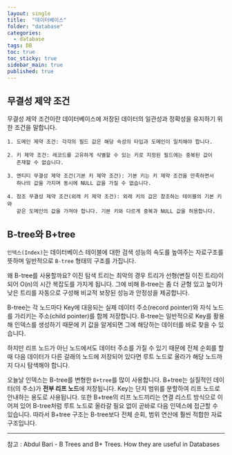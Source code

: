 ```yaml
---
layout: single
title:  "데이터베이스"
folder: "database"
categories:
  - database
tags: DB
toc: true
toc_sticky: true
sidebar_main: true
published: true
---
```


## 무결성 제약 조건
무결성 제약 조건이란 데이터베이스에 저장된 데이터의 일관성과 정확성을 유지하기 위한 조건을 말합니다.

	1. 도메인 제약 조건: 각각의 필드 값은 해당 속성의 타입과 도메인이 일치해야 합니다.
    
    2. 키 제약 조건: 레코드를 고유하게 식별할 수 있는 키로 지정된 필드에는 중복된 값이
       존재할 수 없습니다.
    
	3. 엔티티 무결성 제약 조건(기본 키 제약 조건): 기본 키는 키 제약 조건을 만족하면서
       하나의 값을 가지며 동시에 NULL 값을 가질 수 없습니다.
    
	4. 참조 무결성 제약 조건(외래 키 제약 조건): 외래 키의 값은 참조하는 테이블의 기본 키와
       같은 도메인의 값을 가져야 합니다. 기본 키와 다르게 중복과 NULL 값을 허용합니다.

## B-tree와 B+tree
`인덱스(Index)`는 데이터베이스 테이블에 대한 검색 성능의 속도를 높여주는 자료구조를 뜻하며 일반적으로 `B-tree` 형태의 구조를 가집니다.

왜 B-tree를 사용할까요? 이진 탐색 트리는 최악의 경우 트리가 선형(변질 이진 트리)이 되어 O(n)의 시간 복잡도를 가지게 됩니다. 그에 비해 B-tree는 좀 더 균형 있고 높이가 낮은 트리를 자동으로 구성해 비교적 보장된 성능과 안정성을 제공합니다.

B-tree는 각 노드마다 Key에 대응되는 실제 데이터 주소(record pointer)와 자식 노드를 가리키는 주소(child pointer)를 함께 저장합니다. B-tree는 일반적으로 Key를 활용해 인덱스를 생성하기 때문에 키 값을 알게되면 그에 해당하는 데이터를 바로 찾을 수 있습니다.

하지만 리프 노드가 아닌 노드에서도 데이터 주소를 가질 수 있기 때문에 전체 순회를 할 때 다음 데이터가 다른 갈래의 노드에 저장되어 있다면 루트 노드로 올라가 해당 노드까지 다시 탐색해야 합니다.

오늘날 인덱스는 B-tree를 변형한 `B+tree`를 많이 사용합니다. B+tree는 실질적인 데이터(의 주소)가 **전부 리프 노드**에 저장됩니다. Key는 단지 범위를 분할하여 리프 노드로 안내하는 용도로 사용됩니다. 또한 B+tree의 리프 노드끼리는 연결 리스트 방식으로 이어져 있어 B-tree처럼 루트 노드로 올라갈 필요 없이 곧바로 다음 인덱스에 접근할 수 있습니다. 따라서 B+tree 구조는 B-tree보다 전체 순회, 범위 연산에 훨씬 적합한 자료구조입니다.
___
참고 :  Abdul Bari - B Trees and B+ Trees. How they are useful in Databases
